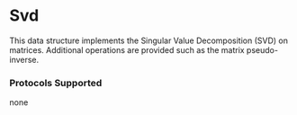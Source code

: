 # Svd

This data structure implements the Singular Value Decomposition (SVD) on matrices. Additional operations are provided such as the matrix pseudo-inverse.

### Protocols Supported

none
